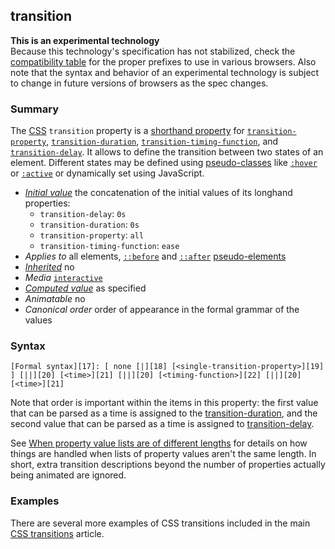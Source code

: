 ## transition

**This is an experimental technology**  
Because this technology's specification has not stabilized, check the [compatibility table][0] for the proper prefixes to use in various browsers. Also note that the syntax and behavior of an experimental technology is subject to change in future versions of browsers as the spec changes.

### Summary

The [CSS][1] `transition` property is a [shorthand property][2] for [`transition-property`][3], [`transition-duration`][4], [`transition-timing-function`][5], and [`transition-delay`][6]. It allows to define the transition between two states of an element. Different states may be defined using [pseudo-classes][7] like [`:hover`][8] or [`:active`][9] or dynamically set using JavaScript.

* _[Initial value][10]_ the concatenation of the initial values of its longhand properties:
  * `transition-delay`: `0s`
  * `transition-duration`: `0s`
  * `transition-property`: `all`
  * `transition-timing-function`: `ease` 
* _Applies to_ all elements, [`::before`][11] and [`::after`][12] [pseudo-elements][13] 
* _[Inherited][14]_ no 
* _Media_ [`interactive`][15] 
* _[Computed value][16]_ as specified 
* _Animatable_ no 
* _Canonical order_ order of appearance in the formal grammar of the values

### Syntax

    [Formal syntax][17]: [ none [|][18] [<single-transition-property>][19] ] [||][20] [<time>][21] [||][20] [<timing-function>][22] [||][20] [<time>][21]
    

Note that order is important within the items in this property: the first value that can be parsed as a time is assigned to the [transition-duration][23], and the second value that can be parsed as a time is assigned to [transition-delay][24].

See [When property value lists are of different lengths][25] for details on how things are handled when lists of property values aren't the same length. In short, extra transition descriptions beyond the number of properties actually being animated are ignored.

### Examples

There are several more examples of CSS transitions included in the main [CSS transitions][26] article.


[0]: #Browser_compatibility
[1]: https://developer.mozilla.org/en/CSS "CSS"
[2]: https://developer.mozilla.org/en/docs/CSS/Shorthand_properties "https://developer.mozilla.org/en/docs/CSS/Shorthand_properties"
[3]: https://developer.mozilla.org/en/docs/Web/CSS/transition-property "The transition-property CSS property is used to specify the names of CSS properties to which a transition effect should be applied."
[4]: https://developer.mozilla.org/en/docs/Web/CSS/transition-duration "The transition-duration CSS property specifies the number of seconds or milliseconds a transition animation should take to complete. By default, the value is 0s, meaning that no animation will occur."
[5]: https://developer.mozilla.org/en/docs/Web/CSS/transition-timing-function "The CSS transition-timing-function property is used to describe how the intermediate values of the CSS properties being affected by a transition effect are calculated. This in essence lets you establish an acceleration curve, so that the speed of the transition can vary over its duration."
[6]: https://developer.mozilla.org/en/docs/Web/CSS/transition-delay "The transition-delay CSS property specifies the amount of time to wait between a change being requested to a property that is to be transitioned and the start of the transition effect."
[7]: https://developer.mozilla.org/en/docs/CSS/Pseudo-classes "https://developer.mozilla.org/en/docs/CSS/Pseudo-classes"
[8]: https://developer.mozilla.org/en/docs/Web/CSS/:hover "The :hover CSS pseudo-class matches when the user designates an element with a pointing device, but does not necessarily activate it. This style may be overridden by any other link-related pseudo-classes, that is :link, :visited, and :active, appearing in subsequent rules. In order to style appropriately links, you need to put the :hover rule after the :link and :visited rules but before the :active one, as defined by the LVHA-order: :link — :visited — :hover — :active."
[9]: https://developer.mozilla.org/en/docs/Web/CSS/:active "The :active CSS pseudo-class matches when an element is being activated by the user. It allows the page to give a feedback that the activation has been detected by the browser. When interacting with a mouse, this is typically the time between the user presses the mouse button and releases it. The :active pseudo-class is also typically matched when using the keyboard tab key. It is frequently used on <a> and <button> HTML elements, but may not be limited to just those."
[10]: https://developer.mozilla.org/en/docs/CSS/initial_value
[11]: https://developer.mozilla.org/en/docs/Web/CSS/::before "The documentation about this has not yet been written; please consider contributing!"
[12]: https://developer.mozilla.org/en/docs/Web/CSS/::after "The CSS ::after pseudo-element matches a virtual last child of the selected element. Typically used to add cosmetic content to an element, by using the content CSS property. This element is inline by default."
[13]: https://developer.mozilla.org/en/docs/CSS/Pseudo-elements "https://developer.mozilla.org/en/docs/CSS/Pseudo-elements"
[14]: https://developer.mozilla.org/en/docs/CSS/inheritance
[15]: https://developer.mozilla.org/en/docs/CSS/@media#Media_groups
[16]: https://developer.mozilla.org/en/docs/CSS/computed_value
[17]: https://developer.mozilla.org/en/docs/CSS/Value_definition_syntax "CSS/Value_definition_syntax"
[18]: https://developer.mozilla.org/en/docs/CSS/Value_definition_syntax#Single_bar "Single bar: the two entities are optional, but exactly one must be present."
[19]: https://developer.mozilla.org/en/docs/CSS/CSS_values_syntax#syntax-single-transition-property "all | IDENT"
[20]: https://developer.mozilla.org/en/docs/CSS/Value_definition_syntax#Double_bar "Double bar: the two entities are optional, and may appear in any order."
[21]: https://developer.mozilla.org/en/docs/Web/CSS/time "Possible values: a number followed by 's' or 'ms' like 3s, -2.5ms, or 0s."
[22]: https://developer.mozilla.org/en/docs/Web/CSS/timing-function "Possible values: cubic-bezier(), steps(), linear, ease, ease-in, ease-out, east-in-out, step-start-step-end"
[23]: https://developer.mozilla.org/en/docs/CSS/transition-duration "https://developer.mozilla.org/en/docs/CSS/transition-duration"
[24]: https://developer.mozilla.org/en/docs/CSS/transition-delay "https://developer.mozilla.org/en/docs/CSS/transition-delay"
[25]: https://developer.mozilla.org/en/CSS/CSS_transitions#When_property_value_lists_are_of_different_lengths "en/CSS/CSS transitions#When property value lists are of different lengths"
[26]: https://developer.mozilla.org/en/CSS/CSS_transitions "en/CSS/CSS transitions"